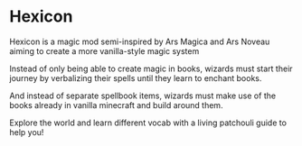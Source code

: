 # Hexicon
Hexicon is a magic mod semi-inspired by Ars Magica and Ars Noveau aiming to create a more vanilla-style magic system

Instead of only being able to create magic in books, wizards must start their journey by verbalizing their spells until they learn to enchant books.

And instead of separate spellbook items, wizards must make use of the books already in vanilla minecraft and build around them.

Explore the world and learn different vocab with a living patchouli guide to help you!

